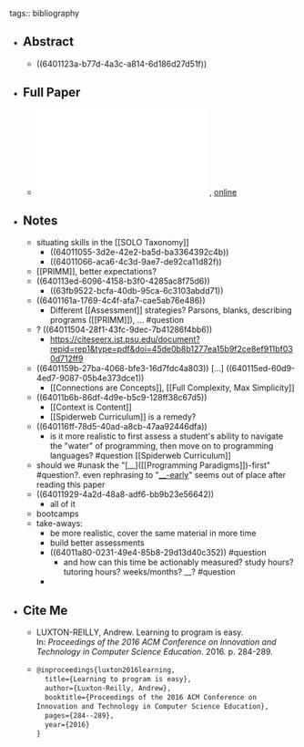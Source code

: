 tags:: bibliography

- ## Abstract
	- ((6401123a-b77d-4a3c-a814-6d186d27d51f))
- ## Full Paper
	- ![local copy](../assets/luxton-reilly-learning-iticse-16_1677791196797_0.pdf) , [online](https://www.researchgate.net/profile/Andrew-Luxton-Reilly/publication/305081807_Learning_to_Program_is_Easy/links/5c2489cc92851c22a348999b/Learning-to-Program-is-Easy.pdf)
- ## Notes
	- situating skills in the [[SOLO Taxonomy]]
		- ((64011055-3d2e-42e2-ba5d-ba3364392c4b))
		- ((64011066-aca6-4c3d-9ae7-de92ca11d82f))
	- [[PRIMM]], better expectations?
	- ((640113ed-6096-4158-b3f0-4285ac8f75d6))
		- ((63fb9522-bcfa-40db-95ca-6c3103abdd71))
	- ((6401161a-1769-4c4f-afa7-cae5ab76e486))
		- Different [[Assessment]] strategies? Parsons, blanks, describing programs ([[PRIMM]]), ... #question
	- ? ((64011504-28f1-43fc-9dec-7b41286f4bb6))
		- https://citeseerx.ist.psu.edu/document?repid=rep1&type=pdf&doi=45de0b8b1277ea15b9f2ce8ef911bf030d712ff9
	- ((6401159b-27ba-4068-bfe3-16d7fdc4a803)) [...] ((640115ed-60d9-4ed7-9087-05b4e373dce1))
		- [[Connections are Concepts]], [[Full Complexity, Max Simplicity]]
	- ((64011b6b-86df-4d9e-b5c9-128ff38c67d5))
		- [[Context is Content]]
		- [[Spiderweb Curriculum]] is a remedy?
	- ((640116ff-78d5-40ad-a8cb-47aa92446dfa))
		- is it more realistic to first assess a student's ability to navigate the "water" of programming, then move on to programming languages? #question [[Spiderweb Curriculum]]
	- should we #unask the "[__]([[Programming Paradigms]])-first" #question?. even rephrasing to "[\_\_-early](https://www.researchgate.net/profile/Jacqueline-Whalley/publication/220613151_Research_perspectives_on_the_objects-early_debate/links/0c96052afcb0be3d84000000/Research-perspectives-on-the-objects-early-debate.pdf)" seems out of place after reading this paper
	- ((64011929-4a2d-48a8-adf6-bb9b23e56642))
		- all of it
	- bootcamps
	- take-aways:
		- be more realistic, cover the same material in more time
		- build better assessments
		- ((64011a80-0231-49e4-85b8-29d13d40c352)) #question
			- and how can this time be actionably measured? study hours? tutoring hours? weeks/months? \_\_? #question
		-
- ## Cite Me
	- LUXTON-REILLY, Andrew. Learning to program is easy. In: *Proceedings of the 2016 ACM Conference on Innovation and Technology in Computer Science Education*. 2016. p. 284-289.
	- ```
	  @inproceedings{luxton2016learning,
	    title={Learning to program is easy},
	    author={Luxton-Reilly, Andrew},
	    booktitle={Proceedings of the 2016 ACM Conference on Innovation and Technology in Computer Science Education},
	    pages={284--289},
	    year={2016}
	  }
	  ```